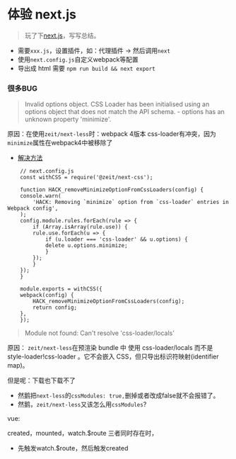# 体验 next.js

> 玩了下[next.js](https://nextjs.frontendx.cn/docs/)，写写总结。


* 需要`xxx.js`，设置插件，如：代理插件 -> 然后调用`next`
* 使用`next.config.js`自定义webpack等配置
* 导出成 html 需要 `npm run build && next export`


### 很多BUG

> Invalid options object. CSS Loader has been initialised using an options object that does not match the API schema. - options has an unknown property 'minimize'. 

原因：在使用`zeit/next-less`时：webpack 4版本 css-loader有冲突，因为`minimize`属性在webpack4中被移除了
  * [解决方法](https://github.com/zeit/next-plugins/issues/541)

```
    // next.config.js
    const withCSS = require('@zeit/next-css');

    function HACK_removeMinimizeOptionFromCssLoaders(config) {
    console.warn(
        'HACK: Removing `minimize` option from `css-loader` entries in Webpack config',
    );
    config.module.rules.forEach(rule => {
        if (Array.isArray(rule.use)) {
        rule.use.forEach(u => {
            if (u.loader === 'css-loader' && u.options) {
            delete u.options.minimize;
            }
        });
        }
    });
    }

    module.exports = withCSS({
    webpack(config) {
        HACK_removeMinimizeOptionFromCssLoaders(config);
        return config;
    },
    });
```

> Module not found: Can't resolve 'css-loader/locals'

原因： `zeit/next-less`在预渲染 bundle 中 使用 css-loader/locals 而不是 style-loader!css-loader 。它不会嵌入 CSS，但只导出标识符映射(identifier map)。

但是呢：下载也下载不了
* 然鹅把`next-less`的`cssModules: true,`删掉或者改成false就不会报错了。
* 然鹅，`zeit/next-less`又该怎么用`cssModules`?








vue:

created，mounted，watch.$route 三者同时存在时，
* 先触发watch.$route，然后触发created